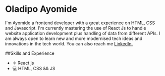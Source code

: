 # Oladipo Ayomide

I'm Ayomide a frontend developer with a great experience on HTML, CSS and Javascript. I'm currently mastering the use of React Js to handle website application development plus handling of data from different APIs. I am always open to learn new and more modernised tech ideas and innovations in the tech world. You can also reach me  <a target="_blank" rel="noreferrer noopener" href="https://www.linkedin.com/in/oladipoayomide/">LinkedIn.</a>

##Skills and Experience
* ⚛  React js
* 💻 HTML, CSS && JS
